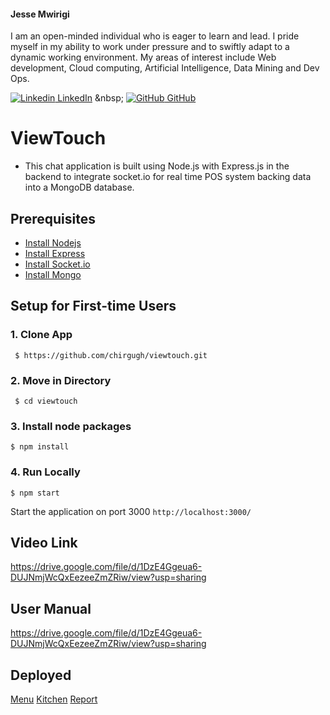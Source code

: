 <div markdown="1">
    <h4>Jesse Mwirigi</h4>
    <p>
        I am an open-minded individual who is eager to learn and lead. I pride myself in my ability to work under pressure and to swiftly adapt to a dynamic working           environment. My areas of interest include Web development, Cloud computing, Artificial Intelligence, Data Mining and Dev Ops.
        <br/>
    </p>
    
[![Linkedin](https://i.stack.imgur.com/gVE0j.png) LinkedIn]([https://www.linkedin.com/](https://www.linkedin.com/in/jessemwiti/))
&nbsp;
[![GitHub](https://i.stack.imgur.com/tskMh.png) GitHub]([https://github.com/](https://github.com/chirgugh))


</div>





# ViewTouch

- This chat application is built using Node.js with Express.js in the backend to integrate socket.io for real time POS system backing data into a MongoDB database.


## Prerequisites

* [Install Nodejs](https://docs.npmjs.com/downloading-and-installing-node-js-and-npm)
* [Install Express](https://www.npmjs.com/package/express)
* [Install Socket.io](https://www.npmjs.com/package/socket.io)
* [Install Mongo](https://www.mongodb.com/)



## Setup for First-time Users

  ### 1. Clone App
  
 
     $ https://github.com/chirgugh/viewtouch.git
 
    
 ### 2. Move in Directory
  
     $ cd viewtouch
   
    
 ### 3. Install node packages
   ```
   $ npm install 
  ```
  
   ### 4. Run Locally 
   ```
   $ npm start  
  ```
  Start the application on port 3000 ```http://localhost:3000/```


 

## Video Link 
https://drive.google.com/file/d/1DzE4Ggeua6-DUJNmjWcQxEezeeZmZRiw/view?usp=sharing


## User Manual 
https://drive.google.com/file/d/1DzE4Ggeua6-DUJNmjWcQxEezeeZmZRiw/view?usp=sharing

## Deployed 
[Menu](https://viewtouch.herokuapp.com/menu.html)
[Kitchen](https://viewtouch.herokuapp.com/kitchen.html)
[Report](https://viewtouch.herokuapp.com/report.html)



